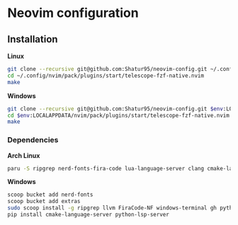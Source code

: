 # Neovim configuration

## Installation

**Linux**

```bash
git clone --recursive git@github.com:Shatur95/neovim-config.git ~/.config/nvim
cd ~/.config/nvim/pack/plugins/start/telescope-fzf-native.nvim
make
```

**Windows**

```bash
git clone --recursive git@github.com:Shatur95/neovim-config.git $env:LOCALAPPDATA/nvim
cd $env:LOCALAPPDATA/nvim/pack/plugins/start/telescope-fzf-native.nvim
make
```

### Dependencies

**Arch Linux**

```bash
paru -S ripgrep nerd-fonts-fira-code lua-language-server clang cmake-language-server stylua-git github-cli python-lsp-server
```

**Windows**

```bash
scoop bucket add nerd-fonts
scoop bucket add extras
sudo scoop install -g ripgrep llvm FiraCode-NF windows-terminal gh python pwsh
pip install cmake-language-server python-lsp-server
```
